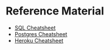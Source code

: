 # Reference Material

- [SQL Cheatsheet](sql.md)
- [Postgres Cheatsheet](postgres-shell.md)
- [Heroku Cheatsheet](heroku.md)
